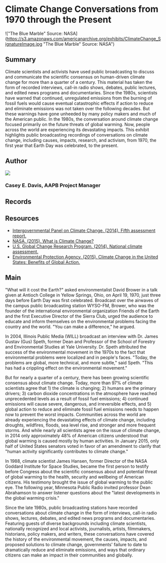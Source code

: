 # Climate Change Conversations from 1970 through the Present

!["The Blue Marble" Source: NASA](https://s3.amazonaws.com/americanarchive.org/exhibits/ClimateChange_SignatureImage.jpg "The Blue Marble" Source: NASA")

## Summary

Climate scientists and activists have used public broadcasting to discuss and communicate the scientific consensus on human-driven climate change for more than a quarter of a century. This material has taken the form of recorded interviews, call-in radio shows, debates, public lectures, and edited news programs and documentaries. Since the 1980s, scientists have warned that continued, unregulated emissions from the burning of fossil fuels would cause eventual catastrophic effects if action to reduce and eliminate emissions was not taken over the following decades. But these warnings have gone unheeded by many policy makers and much of the American public. In the 1980s, the conversation around climate change focused primarily on the future threats of global warming. Now, people across the world are experiencing its devastating impacts. This exhibit highlights public broadcasting recordings of conversations on climate change, including causes, impacts, research, and activism, from 1970, the first year that Earth Day was celebrated, to the present.

## Author

<img class="img-circle" src="https://s3.amazonaws.com/americanarchive.org/staff/Staff_Davis.jpg"/>

### Casey E. Davis, AAPB Project Manager

## Records

## Resources

- [Intergovernmental Panel on Climate Change. (2014). Fifth assessment report.](http://www.ipcc.ch/publications_and_data/publications_and_data_reports.shtml)
- [NASA. (2015). What is Climate Change?](http://www.nasa.gov/audience/forstudents/k-4/stories/nasa-knows/what-is-climate-change-k4.html)
- [U.S. Global Change Research Program. (2014). National climate assessment.](http://nca2014.globalchange.gov/downloads)
- [Environmental Protection Agency. (2015). Climate Change in the United States: Benefits of Global Action.](http://www2.epa.gov/sites/production/files/2015-06/documents/frontmatter.pdf)

## Main

"What will it cost the Earth?" asked environmentalist David Brower in a talk given at Antioch College in Yellow Springs, Ohio, on April 19, 1970, just three days before Earth Day was first celebrated. Broadcast over the airwaves of the campus public broadcasting station WYSO-FM, Brower, who was the founder of the international environmental organization Friends of the Earth and the first Executive Director of the Sierra Club, urged the audience to educate and inform themselves on the environmental problems facing the country and the world. "You can make a difference," he argued.

In 2004, Illinois Public Media (WILL) broadcast an interview with Dr. James Gustav (Gus) Speth, former Dean and Professor of the School of Forestry and Environmental Studies at Yale University. Dr. Speth attributed the success of the environmental movement in the 1970s to the fact that environmental problems were localized and in people's faces. "Today, the problems are global, more technical, and more subtle," said Speth. "This has had a crippling effect on the environmental movement." 

But for nearly a quarter of a century, there has been growing scientific consensus about climate change. Today, more than 97% of climate scientists agree that 1) the climate is changing; 2) humans are the primary drivers; 3) carbon dioxide concentrations in the atmosphere have reached unprecedented levels as a result of fossil fuel emissions; 4) continued emissions will cause severe, dangerous, and irreversible effects, and 5) global action to reduce and eliminate fossil fuel emissions needs to happen now to prevent the worst impacts. Communities across the world are already experiencing the devastating effects of climate change, including droughts, wildfires, floods, sea level rise, and stronger and more frequent storms. And while nearly all scientists agree on the issue of climate change, in 2014 only approximately 48% of American citizens understood that global warming is caused mostly by human activities. In January 2015, only half of United States senators voted in favor of an amendment to clarify that "human activity significantly contributes to climate change."

In 1988, climate scientist James Hansen, former Director of the NASA Goddard Institute for Space Studies, became the first person to testify before Congress about the scientific consensus about and potential threat of global warming to the health, security and wellbeing of American citizens. His testimony brought the issue of global warming to the public eye. The following year, Minnesota Public Radio invited professor Dean Abrahamson to answer listener questions about the "latest developments in the global warming crisis."

Since the late 1980s, public broadcasting stations have recorded conversations about climate change in the form of interviews, call-in radio shows, lectures, debates, and edited news programs and documentaries. Featuring guests of diverse backgrounds including climate scientists, nationally recognized and local activists, journalists, artists, filmmakers, historians, policy makers, and writers, these conversations have covered the history of the environmental movement, the causes, impacts, and proposed solutions to climate change, governments' failure to date to dramatically reduce and eliminate emissions, and ways that ordinary citizens can make an impact in their communities and globally. 
